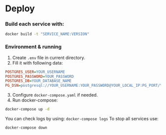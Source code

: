# Deploy

### Build each service with:
```bash
docker build -t "SERVICE_NAME:VERSION"
```

### Environment & running
1. Create `.env` file in current directory.
2. Fill it with following data:
```ini
POSTGRES_USER=YOUR_USERNAME
POSTGRES_PASSWORD=YOUR_PASSWORD
POSTGRES_DB=YOUR_DATABASE_NAME
PG_DSN=postgresql://YOUR_USERNAME:YOUR_PASSWORD@YOUR_LOCAL_IP:PG_PORT/YOUR_DATABASE_NAME
```
3. Configure `docker-compose.yaml` if needed.
4. Run docker-compose:
```bash
docker-compose up -d
```

You can check logs by using: `docker-compose logs`
To stop all services use:
```bash
docker-compose down
```
